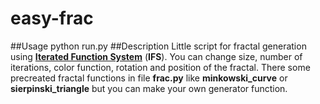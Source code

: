 # easy-frac
##Usage
python run.py
##Description
Little script for fractal generation using [**Iterated Function System**](https://en.wikipedia.org/wiki/Iterated_function_system) (**IFS**). You can change size, number of iterations, color function, rotation and position of the fractal. There some precreated fractal functions in file **frac.py** like **minkowski_curve** or **sierpinski_triangle** but you can make your own generator function.
